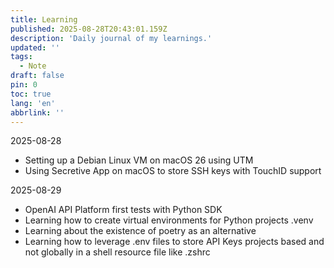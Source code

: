 ```yaml
---
title: Learning
published: 2025-08-28T20:43:01.159Z
description: 'Daily journal of my learnings.'
updated: ''
tags:
  - Note
draft: false
pin: 0
toc: true
lang: 'en'
abbrlink: ''
---
```



2025-08-28 
- Setting up a Debian Linux VM on macOS 26 using UTM
- Using Secretive App on macOS to store SSH keys with TouchID support

2025-08-29
- OpenAI API Platform first tests with Python SDK
- Learning how to create virtual environments for Python projects .venv
- Learning about the existence of poetry as an alternative
- Learning how to leverage .env files to store API Keys projects based and not globally in a shell resource file like .zshrc
